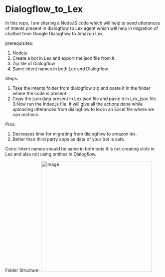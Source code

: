 # Dialogflow_to_Lex
 In this repo, I am sharing a NodeJS code which will help to send utterances of Intents present in dialogflow to Lex agent which will help in migration of chatbot from Google Dialogflow to Amazon Lex.

prerequisites:
1. Nodejs
2. Create a bot in Lex and export the json file from it.
3. Zip file of Dialogflow
4. Same Intent names in both Lex and Dialogflow.

Steps:
1. Take the intents folder from dialogflow zip and paste it in the folder where the code is present
2. Copy the json data present in Lex json file and paste it in Lex_json file.
3.Now run the Index.js file. It will give all the actions done while uploading utterances from dialogflow to lex in an Excel file where we can recheck.

Pros:
1. Decreases time for migrating from dialogflow to amazon lex.
2. Better than third party apps as data of your bot is safe.

Cons:
Intent names should be same in both bots
It is not creating slots in Lex and also not using entities in Dialogflow.

Folder Structure:
<img width="356" alt="image" src="https://user-images.githubusercontent.com/44664023/224407145-2c0ae436-ee7f-4e64-85f9-feb9edb65236.png">

